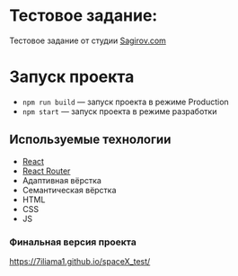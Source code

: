 # Тестовое задание:

Тестовое задание от студии [Sagirov.com](https://sagirov.com/)

# Запуск проекта
- `npm run build` — запуск проекта в режиме Production
- `npm start` — запуск проекта в режиме разработки

## Используемые технологии
- [React](https://react.dev/)
- [React Router](https://reactrouter.com/en/main)
- Адаптивная вёрстка
- Семантическая вёрстка
- HTML
- CSS
- JS

### Финальная версия проекта
 https://7iliama1.github.io/spaceX_test/

